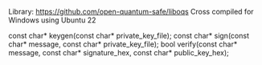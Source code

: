 Library: https://github.com/open-quantum-safe/liboqs Cross compiled for Windows using Ubuntu 22

const char* keygen(const char* private_key_file);
const char* sign(const char* message, const char* private_key_file);
bool verify(const char* message, const char* signature_hex, const char* public_key_hex);
